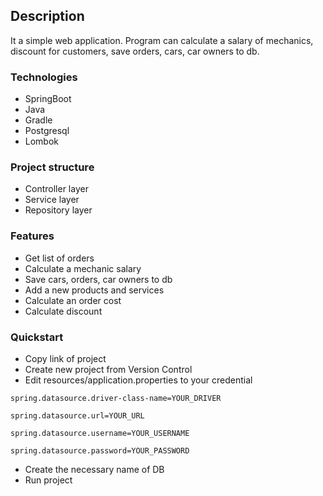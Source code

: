 
## Description

It a simple web application. Program can calculate a salary of mechanics, discount for customers, save orders, cars, car owners to db.

### Technologies

- SpringBoot
- Java
- Gradle
- Postgresql
- Lombok

### Project structure

- Controller layer
- Service layer
- Repository layer

### Features

- Get list of orders
- Calculate a mechanic salary
- Save cars, orders, car owners to db
- Add a new products and services
- Calculate an order cost
- Calculate discount

### Quickstart

- Copy link of project
- Create new project from Version Control
- Edit resources/application.properties to your credential

`spring.datasource.driver-class-name=YOUR_DRIVER`

`spring.datasource.url=YOUR_URL`

`spring.datasource.username=YOUR_USERNAME`

`spring.datasource.password=YOUR_PASSWORD`

- Create the necessary name of DB
- Run project
